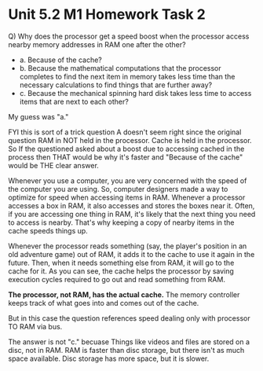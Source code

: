 # Unit 5.2 M1 Homework Task 2

Q) Why does the processor get a speed boost when the processor access nearby memory addresses in RAM one after the other?

- a.   Because of the cache?
- b.  Because the mathematical computations that the processor completes to find the next item in memory takes less time than the necessary calculations to find things that are further away?
- c.  Because the mechanical spinning hard disk takes less time to access items that are next to each other?

My guess was "a."

FYI this is sort of a trick question A doesn't seem right since the original question RAM in NOT held in the processor. Cache is held in the processor. So If the questioned asked about a boost due to accessing cached in the process then THAT would be why it's faster and "Because of the cache" would be THE clear answer. 

Whenever you use a computer, you are very concerned with the speed of the computer you are using. So, computer designers made a way to optimize for speed when accessing items in RAM. Whenever a processor accesses a box in RAM, it also accesses and stores the boxes near it. Often, if you are accessing one thing in RAM, it's likely that the next thing you need to access is nearby. That's why keeping a copy of nearby items in the cache speeds things up.

Whenever the processor reads something (say, the player's position in an old adventure game) out of RAM, it adds it to the cache to use it again in the future. Then, when it needs something else from RAM, it will go to the cache for it. As you can see, the cache helps the processor by saving execution cycles required to go out and read something from RAM.

__The processor, not RAM, has the actual cache.__ The memory controller keeps track of what goes into and comes out of the cache. 

But in this case the question references speed dealing only with processor TO RAM via bus. 

The answer is not "c." becuase Things like videos and files are stored on a disc, not in RAM. RAM is faster than disc storage, but there isn't as much space available. Disc storage has more space, but it is slower.